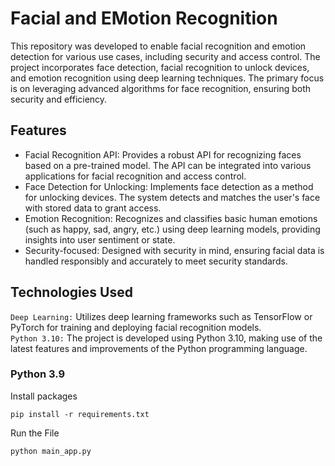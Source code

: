 # Facial and EMotion Recognition
This repository was developed to enable facial recognition and emotion detection for various use cases, including security and access control. The project incorporates face detection, facial recognition to unlock devices, and emotion recognition using deep learning techniques. The primary focus is on leveraging advanced algorithms for face recognition, ensuring both security and efficiency.

## Features
- Facial Recognition API: Provides a robust API for recognizing faces based on a pre-trained model. The API can be integrated into various applications for facial recognition and access control. <br>
- Face Detection for Unlocking: Implements face detection as a method for unlocking devices. The system detects and matches the user's face with stored data to grant access. <br>
- Emotion Recognition: Recognizes and classifies basic human emotions (such as happy, sad, angry, etc.) using deep learning models, providing insights into user sentiment or state. <br>
- Security-focused: Designed with security in mind, ensuring facial data is handled responsibly and accurately to meet security standards. <br>
 
## Technologies Used
`Deep Learning:` Utilizes deep learning frameworks such as TensorFlow or PyTorch for training and deploying facial recognition models. <br>
`Python 3.10:` The project is developed using Python 3.10, making use of the latest features and improvements of the Python programming language.

















### Python 3.9


Install packages
```shell
pip install -r requirements.txt
```


Run the File 
```shell
python main_app.py
```

